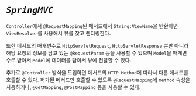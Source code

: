 # *`SpringMVC`*

`Controller`에서 `@RequestMapping`된 메서드에서 `String:ViewName`을 반환하면 `ViewResolver`를 사용해서 뷰를 찾고 렌더링한다.

또한 메서드의 매개변수로 `HttpServletRequest`, `HttpServletResponse` 뿐만 아니라 해당 요청의 정보를 담고 있는
`@RequestParam` 등을 사용할 수 있으며 `Model`을 매개변수로 받아서 `Model`에 데이터를 담아서 뷰에 전달할 수 있다.

추가로 `@Controller` 방식을 도입하면 메서드의 `HTTP Method`에 따라서 다른 메서드를 호출할 수 있다. 허가된 메서드만 호출할 수 있도록
`@RequestMapping`에 `method` 속성을 사용하거나, `@GetMapping`, `@PostMapping` 등을 사용할 수 있다.
